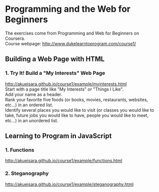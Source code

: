 Programming and the Web for Beginners
===================================
The exercises come from Programming and Web for Beginners on Coursera. </br>
Course webpage: http://www.dukelearntoprogram.com/course1/

Building a Web Page with HTML
-----------------------------------

### 1. Try It! Build a "My Interests" Web Page
http://akueisara.github.io/course1/example/myinterests.html </br>
Start with a page title like "My Interests" or "Things I Like". </br>
Add your name as a header.</br>
Rank your favorite five foods (or books, movies, restaurants, websites, etc...) in an ordered list.</br>
Identify several places you would like to visit (or classes you would like to take, future jobs you would like to have, people you would like to meet, etc...) in an unordered list.</br>


Learning to Program in JavaScript
-----------------------------------

### 1. Functions
http://akueisara.github.io/course1/example/functions.html

### 2. Steganography
http://akueisara.github.io/course1/example/steganography.html
